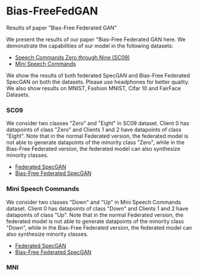 # Bias-FreeFedGAN
Results of paper "Bias-Free Federated GAN"

We present the results of our paper "Bias-Free Federated GAN here. We demonstrate the capabilities of our model in the following datasets:

- [Speech Commands Zero through Nine (SC09)](http://deepyeti.ucsd.edu/cdonahue/wavegan/data/sc09.tar.gz)
- [Mini Speech Commands](http://storage.googleapis.com/download.tensorflow.org/data/mini_speech_commands.zip)

We show the results of both federated SpecGAN and Bias-Free Federated SpecGAN on both the datasets. Please use headphones for better quality. We also show results on MNIST, Fashion MNIST, Cifar 10 and FairFace Datasets.


### SC09

We consider two classes "Zero" and "Eight" in SC09 dataset. Client 0 has datapoints of class "Zero" and Clients 1 and 2 have datapoints of class "Eight". Note that in the normal Federated version, the federated model is not able to generate datapoints of the minority class "Zero",  while in the Bias-Free Federated version, the federated model can also synthesize minority classes.

- [Federated SpecGAN](https://drive.google.com/drive/folders/1GVUNwmv4sY-VL6BYGZvFwTZ3Y0Wxd9pv?usp=sharing)
- [Bias-Free Federated SpecGAN]()

### Mini Speech Commands

We consider two classes "Down" and "Up" in Mini Speech Commands dataset. Client 0 has datapoints of class "Down" and Clients 1 and 2 have datapoints of class "Up". Note that in the normal Federated version, the federated model is not able to generate datapoints of the minority class "Down",  while in the Bias-Free Federated version, the federated model can also synthesize minority classes.


- [Federated SpecGAN](https://drive.google.com/drive/folders/1GVUNwmv4sY-VL6BYGZvFwTZ3Y0Wxd9pv?usp=sharing)
- [Bias-Free Federated SpecGAN]()


### MNI
